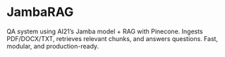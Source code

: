 # JambaRAG
QA system using AI21’s Jamba model + RAG with Pinecone. Ingests PDF/DOCX/TXT, retrieves relevant chunks, and answers questions. Fast, modular, and production-ready.
